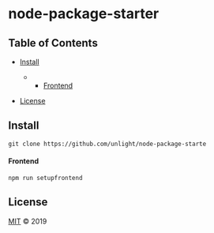 # node-package-starter

## Table of Contents

-   [Install](#install)

    -   -   [Frontend](#frontend)

-   [License](#license)

## Install

    git clone https://github.com/unlight/node-package-starte

#### Frontend

    npm run setupfrontend

## License

[MIT](LICENSE) © 2019
